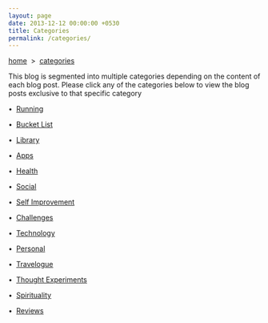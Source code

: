 ```yaml
---
layout: page
date: 2013-12-12 00:00:00 +0530
title: Categories
permalink: /categories/
---
```

<div>

<p><a href="{{ site.url }}">home</a> &nbsp;&gt;&nbsp; <a href="{{ site.url }}/categories">categories</a></p>

<p>This blog is segmented into multiple categories depending on the content of each blog post. Please click any of the categories below to view the blog posts exclusive to that specific category</p>

<p>&#149;&nbsp;&nbsp;<a href="{{ site.url }}/category/running/">Running</a></p>

<p>&#149;&nbsp;&nbsp;<a href="{{ site.url }}/category/bucket-list/">Bucket List</a></p>

<p>&#149;&nbsp;&nbsp;<a href="{{ site.url }}/category/books/">Library</a></p>

<p>&#149;&nbsp;&nbsp;<a href="{{ site.url }}/category/apps/">Apps</a></p>

<p>&#149;&nbsp;&nbsp;<a href="{{ site.url }}/category/health/">Health</a></p>

<p>&#149;&nbsp;&nbsp;<a href="{{ site.url }}/category/social/">Social</a></p>

<p>&#149;&nbsp;&nbsp;<a href="{{ site.url }}/category/self-improvement/">Self Improvement</a></p>

<p>&#149;&nbsp;&nbsp;<a href="{{ site.url }}/category/challenges/">Challenges</a></p>

<p>&#149;&nbsp;&nbsp;<a href="{{ site.url }}/category/technology/">Technology</a></p>

<p>&#149;&nbsp;&nbsp;<a href="{{ site.url }}/category/personal/">Personal</a></p>

<p>&#149;&nbsp;&nbsp;<a href="{{ site.url }}/category/travelogue/">Travelogue</a></p>

<p>&#149;&nbsp;&nbsp;<a href="{{ site.url }}/category/thought-experiments/">Thought Experiments</a></p>

<p>&#149;&nbsp;&nbsp;<a href="{{ site.url }}/category/spirituality/">Spirituality</a></p>

<p>&#149;&nbsp;&nbsp;<a href="{{ site.url }}/category/review/">Reviews</a></p>

</div>
